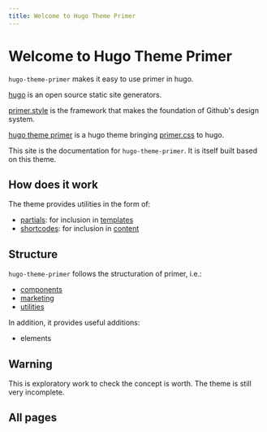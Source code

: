 ```yaml
---
title: Welcome to Hugo Theme Primer
---
```


# Welcome to Hugo Theme Primer

`hugo-theme-primer` makes it easy to use primer in hugo.

[hugo](https://gohugo.io) is an open source static site generators.

[primer.style](https://primer.style) is the framework that makes the foundation of Github's design system.

[hugo theme primer](/) is a hugo theme bringing [primer.css](https://primer.style/css) to hugo.

This site is the documentation for `hugo-theme-primer`. It is itself built based on this theme.

## How does it work

The theme provides utilities in the form of:

- [partials](https://gohugo.io/templates/partials/): for inclusion in [templates](https://gohugo.io/templates/)
- [shortcodes](https://gohugo.io/content-management/shortcodes/): for inclusion in [content](https://gohugo.io/content-management/organization/)

## Structure

`hugo-theme-primer` follows the structuration of primer, i.e.:

- [components](https://primer.style/css/components)
- [marketing](https://primer.style/css/marketing)
- [utilities](https://primer.style/css/utilities)

In addition, it provides useful additions:

- elements


## Warning

This is exploratory work to check the concept is worth. The theme is still very incomplete.

## All pages

<!-- list of all pages is built in template -->